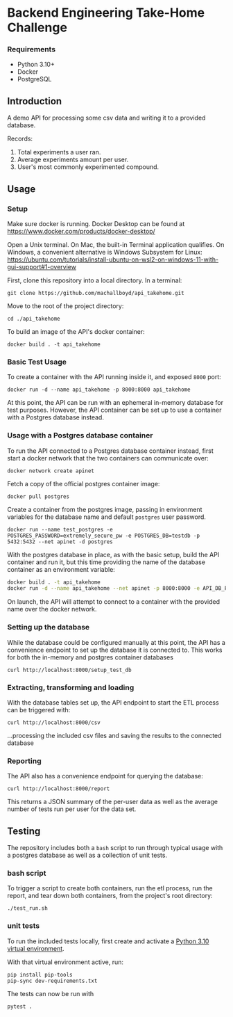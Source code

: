 # Backend Engineering Take-Home Challenge

### Requirements
- Python 3.10+
- Docker
- PostgreSQL

## Introduction

A demo API for processing some csv data and writing it to a provided database.

Records:

1. Total experiments a user ran.
2. Average experiments amount per user.
3. User's most commonly experimented compound.

## Usage

### Setup

Make sure docker is running. Docker Desktop can be found at https://www.docker.com/products/docker-desktop/

Open a Unix terminal. On Mac, the built-in Terminal application qualifies. On Windows, a convenient alternative is Windows Subsystem for Linux: https://ubuntu.com/tutorials/install-ubuntu-on-wsl2-on-windows-11-with-gui-support#1-overview

First, clone this repository into a local directory. In a terminal:

`git clone https://github.com/machallboyd/api_takehome.git`

Move to the root of the project directory:

`cd ./api_takehome`

To build an image of the API's docker container:

`docker build . -t api_takehome`

### Basic Test Usage

To create a container with the API running inside it, and exposed `8000` port:

`docker run -d --name api_takehome -p 8000:8000 api_takehome`

At this point, the API can be run with an ephemeral in-memory database for test purposes. However, the API container can be set up to use a container with a Postgres database instead.

### Usage with a Postgres database container

To run the API connected to a Postgres database container instead, first start a docker network that the two containers can communicate over:

`docker network create apinet`

Fetch a copy of the official postgres container image:

`docker pull postgres`

Create a container from the postgres image, passing in environment variables for the database name and default `postgres` user password. 

`docker run --name test_postgres -e POSTGRES_PASSWORD=extremely_secure_pw -e POSTGRES_DB=testdb -p 5432:5432 --net apinet -d postgres`

With the postgres database in place, as with the basic setup, build the API container and run it, but this time providing the name of the database container as an environment variable:

```bash
docker build . -t api_takehome
docker run -d --name api_takehome --net apinet -p 8000:8000 -e API_DB_PATH=test_postgres api_takehome
```

On launch, the API will attempt to connect to a container with the provided name over the docker network.

### Setting up the database

While the database could be configured manually at this point, the API has a convenience endpoint to set up the database it is connected to. This works for both the in-memory and postgres container databases

`curl http://localhost:8000/setup_test_db`

### Extracting, transforming and loading

With the database tables set up, the API endpoint to start the ETL process can be triggered with:

`curl http://localhost:8000/csv`

...processing the included csv files and saving the results to the connected database

### Reporting

The API also has a convenience endpoint for querying the database:

`curl http://localhost:8000/report`

This returns a JSON summary of the per-user data as well as the average number of tests run per user for the data set.

## Testing

The repository includes both a `bash` script to run through typical usage with a postgres database as well as a collection of unit tests.

### bash script

To trigger a script to create both containers, run the etl process, run the report, and tear down both containers, from the project's root directory:

`./test_run.sh`

### unit tests

To run the included tests locally, first create and activate a [Python 3.10 virtual environment](https://docs.python.org/3/library/venv.html).

With that virtual environment active, run:

```
pip install pip-tools
pip-sync dev-requirements.txt
```

The tests can now be run with

```
pytest .
```



